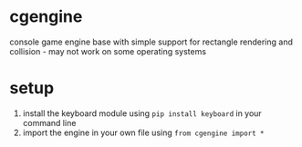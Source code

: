 # cgengine
console game engine base with simple support for rectangle rendering and collision - may not work on some operating systems

# setup
1. install the keyboard module using ```pip install keyboard``` in your command line
2. import the engine in your own file using ```from cgengine import *```

